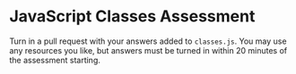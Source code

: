 # JavaScript Classes Assessment

Turn in a pull request with your answers added to `classes.js`. You may use any resources you like, but answers must be turned in within 20 minutes of the assessment starting.
